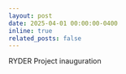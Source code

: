 ```yaml
---
layout: post
date: 2025-04-01 00:00:00-0400
inline: true
related_posts: false
---
```


RYDER Project inauguration

